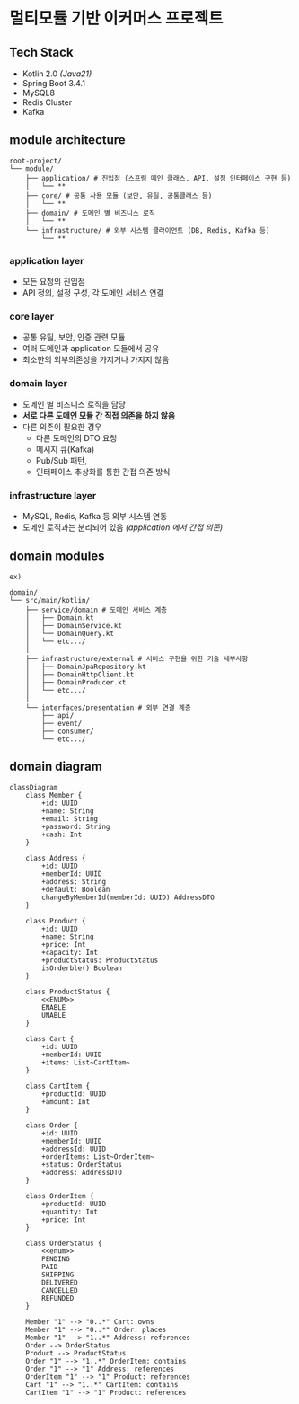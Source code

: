 # 멀티모듈 기반 이커머스 프로젝트

## Tech Stack

- Kotlin 2.0 _(Java21)_
- Spring Boot 3.4.1
- MySQL8
- Redis Cluster
- Kafka

## module architecture

```
root-project/
└── module/
    ├── application/ # 진입점 (스프링 메인 클래스, API, 설정 인터페이스 구현 등)
    │   └── ** 
    ├── core/ # 공통 사용 모듈 (보안, 유틸, 공통클래스 등)
    │   └── ** 
    ├── domain/ # 도메인 별 비즈니스 로직
    │   └── ** 
    └── infrastructure/ # 외부 시스템 클라이언트 (DB, Redis, Kafka 등)
        └── ** 
```

### application layer

- 모든 요청의 진입점
- API 정의, 설정 구성, 각 도메인 서비스 연결

### core layer

- 공통 유틸, 보안, 인증 관련 모듈
- 여러 도메인과 application 모듈에서 공유
- 최소한의 외부의존성을 가지거나 가지지 않음

### domain layer

- 도메인 별 비즈니스 로직을 담당
- **서로 다른 도메인 모듈 간 직접 의존을 하지 않음**
- 다른 의존이 필요한 경우
  - 다른 도메인의 DTO 요청
  - 메시지 큐(Kafka)
  - Pub/Sub 패턴,
  - 인터페이스 추상화를 통한 간접 의존 방식

### infrastructure layer

- MySQL, Redis, Kafka 등 외부 시스템 연동
- 도메인 로직과는 분리되어 있음 _(application 에서 간접 의존)_

## domain modules

```
ex)

domain/
└── src/main/kotlin/
    ├── service/domain # 도메인 서비스 계층
    │   ├── Domain.kt
    │   ├── DomainService.kt
    │   └── DomainQuery.kt
    │   └── etc.../
    │
    ├── infrastructure/external # 서비스 구현을 위한 기술 세부사항
    │   ├── DomainJpaRepository.kt
    │   ├── DomainHttpClient.kt
    │   ├── DomainProducer.kt
    │   └── etc.../
    │
    └── interfaces/presentation # 외부 연결 계층
        ├── api/
        ├── event/
        ├── consumer/
        └── etc.../
```

## domain diagram

```mermaid
classDiagram
    class Member {
        +id: UUID
        +name: String
        +email: String
        +password: String
        +cash: Int
    }

    class Address {
        +id: UUID
        +memberId: UUID
        +address: String
        +default: Boolean
        changeByMemberId(memberId: UUID) AddressDTO
    }

    class Product {
        +id: UUID
        +name: String
        +price: Int
        +capacity: Int
        +productStatus: ProductStatus
        isOrderble() Boolean
    }

    class ProductStatus {
        <<ENUM>>
        ENABLE
        UNABLE
    }

    class Cart {
        +id: UUID
        +memberId: UUID
        +items: List~CartItem~
    }

    class CartItem {
        +productId: UUID
        +amount: Int
    }

    class Order {
        +id: UUID
        +memberId: UUID
        +addressId: UUID
        +orderItems: List~OrderItem~
        +status: OrderStatus
        +address: AddressDTO
    }

    class OrderItem {
        +productId: UUID
        +quantity: Int
        +price: Int
    }

    class OrderStatus {
        <<enum>>
        PENDING
        PAID
        SHIPPING
        DELIVERED
        CANCELLED
        REFUNDED
    }

    Member "1" --> "0..*" Cart: owns
    Member "1" --> "0..*" Order: places
    Member "1" --> "1..*" Address: references
    Order --> OrderStatus
    Product --> ProductStatus
    Order "1" --> "1..*" OrderItem: contains
    Order "1" --> "1" Address: references
    OrderItem "1" --> "1" Product: references
    Cart "1" --> "1..*" CartItem: contains
    CartItem "1" --> "1" Product: references
```